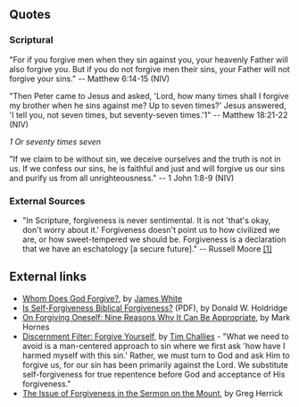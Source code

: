 ## Quotes

### Scriptural

"For if you forgive men when they sin against you, your heavenly
Father will also forgive you. But if you do not forgive men their
sins, your Father will not forgive your sins." -- Matthew 6:14-15
(NIV)

"Then Peter came to Jesus and asked, 'Lord, how many times shall I
forgive my brother when he sins against me? Up to seven times?'
Jesus answered, 'I tell you, not seven times, but seventy-seven
times.'1" -- Matthew 18:21-22 (NIV)

*1 Or seventy times seven*

"If we claim to be without sin, we deceive ourselves and the truth
is not in us. If we confess our sins, he is faithful and just and
will forgive us our sins and purify us from all unrighteousness."
-- 1 John 1:8-9 (NIV)

### External Sources

-   "In Scripture, forgiveness is never sentimental. It is not
    'that's okay, don't worry about it.' Forgiveness doesn't point us
    to how civilized we are, or how sweet-tempered we should be.
    Forgiveness is a declaration that we have an eschatology [a secure
    future]." -- Russell Moore
    [[1]](http://www.henryinstitute.org/commentary_read.php?cid=180)

## External links

-   [Whom Does God Forgive?](http://www.modernreformation.org/default.php?page=articledisplay&var1=ArtRead&var2=214&var3=authorbio&var4=AutRes&var5=125),
    by [James White](James_White "James White")
-   [Is Self-Forgiveness Biblical Forgiveness?](http://www.bbc.edu/journal/volume5_1/Self_Forgiveness-Holdridge.pdf)
    (PDF), by Donald W. Holdridge
-   [On Forgiving Oneself: Nine Reasons Why It Can Be Appropriate](http://www.hornes.org/theologia/mark-horne/on-forgiving-oneself-nine-reasons-why-it-can-be-appropriate),
    by Mark Hornes
-   [Discernment Filter: Forgive Yourself](http://www.challies.com/archives/001878.php),
    by [Tim Challies](Tim_Challies "Tim Challies") - "What we need to
    avoid is a man-centered approach to sin where we first ask 'how
    have I harmed myself with this sin.' Rather, we must turn to God
    and ask Him to forgive us, for our sin has been primarily against
    the Lord. We substitute self-forgiveness for true repentence before
    God and acceptance of His forgiveness."
-   [The Issue of Forgiveness in the Sermon on the Mount](http://www.bible.org/page.asp?page_id=851),
    by Greg Herrick



